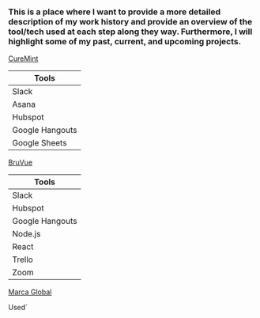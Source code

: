 
### This is a place where I want to provide a more detailed description of my work history and provide an overview of the tool/tech used at each step along they way. Furthermore, I will highlight some of my past, current, and upcoming projects. ###


[CureMint](https://www.curemint.io/) 

|Tools  |
| ------------- | 
| Slack |  
| Asana |  
| Hubspot |  
| Google Hangouts |
| Google Sheets |     


[BruVue](https://bruvue.com/)


|Tools  |
| ------------- |
| Slack  | 
| Hubspot  | 
| Google Hangouts     |              
| Node.js|     
| React|  
| Trello|  
| Zoom |  




[Marca Global](https://www.marcagloballlc.com/)

Used`






